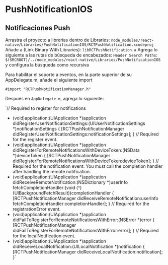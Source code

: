 # PushNotificationIOS

## Notificaciones Push

Arrastra el proyecto a librerías dentro de Libraries: `node_modules/react-native/Libraries/PushNotificationIOS/RCTPushNotification.xcodeproj`
Añade a (Link Binary With Libraries): `libRCTPushNotification.a`
Agrega lo siguiente a las rutas de búsqueda de encabezados: `Header Search Paths`: `$(SRCROOT)/../node_modules/react-native/Libraries/PushNotificationIOS`  y configura la búsqueda como recursiva

Para habilitar el soporte a eventos, en la parte superior de su AppDelegate.m, añade el siguiente import

`#import "RCTPushNotificationManager.h"`

Después en `AppDelegate.m`, agrega lo siguiente:

`// Required to register for notifications
   - (void)application:(UIApplication *)application didRegisterUserNotificationSettings:(UIUserNotificationSettings *)notificationSettings
   {
    [RCTPushNotificationManager didRegisterUserNotificationSettings:notificationSettings];
   }
   // Required for the register event.
   - (void)application:(UIApplication *)application didRegisterForRemoteNotificationsWithDeviceToken:(NSData *)deviceToken
   {
    [RCTPushNotificationManager didRegisterForRemoteNotificationsWithDeviceToken:deviceToken];
   }
   // Required for the notification event. You must call the completion handler after handling the remote notification.
   - (void)application:(UIApplication *)application didReceiveRemoteNotification:(NSDictionary *)userInfo
                                                          fetchCompletionHandler:(void (^)(UIBackgroundFetchResult))completionHandler
   {
     [RCTPushNotificationManager didReceiveRemoteNotification:userInfo fetchCompletionHandler:completionHandler];
   }
   // Required for the registrationError event.
   - (void)application:(UIApplication *)application didFailToRegisterForRemoteNotificationsWithError:(NSError *)error
   {
    [RCTPushNotificationManager didFailToRegisterForRemoteNotificationsWithError:error];
   }
   // Required for the localNotification event.
   - (void)application:(UIApplication *)application didReceiveLocalNotification:(UILocalNotification *)notification
   {
    [RCTPushNotificationManager didReceiveLocalNotification:notification];
   }`

